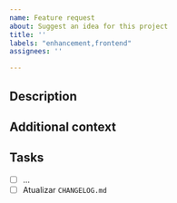 ```yaml
---
name: Feature request
about: Suggest an idea for this project
title: ''
labels: "enhancement,frontend"
assignees: ''

---
```


## Description
<!--- Uma descrição clara do problema a ser resolvido--->

## Additional context
<!--- Qualquer outro elemento (texto, link, fotom, diagrama) que auxilie na melhor compreensão do problema--->

## Tasks
<!--- As tarefas a serem realizadas --->
- [ ] ...
- [ ] Atualizar `CHANGELOG.md`
